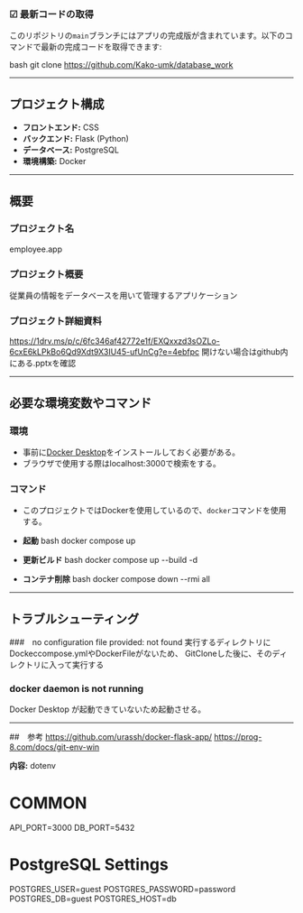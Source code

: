 ### ☑ 最新コードの取得
このリポジトリの`main`ブランチにはアプリの完成版が含まれています。以下のコマンドで最新の完成コードを取得できます:

bash
git clone https://github.com/Kako-umk/database_work​

---

## プロジェクト構成

- **フロントエンド:** CSS
- **バックエンド:** Flask (Python)
- **データベース:** PostgreSQL
- **環境構築:** Docker

---

## 概要

### プロジェクト名
employee.app
### プロジェクト概要
従業員の情報をデータベースを用いて管理するアプリケーション
### プロジェクト詳細資料
https://1drv.ms/p/c/6fc346af42772e1f/EXQxxzd3sOZLo-6cxE6kLPkBo6Qd9Xdt9X3IU45-ufUnCg?e=4ebfpc
開けない場合はgithub内にある.pptxを確認

---

## 必要な環境変数やコマンド

### 環境
- 事前に[Docker Desktop](https://www.docker.com/ja-jp/products/docker-desktop/)をインストールしておく必要がある。
- ブラウザで使用する際はlocalhost:3000で検索をする。

### コマンド
- このプロジェクトではDockerを使用しているので、`docker`コマンドを使用する。

- **起動**
bash
docker compose up

- **更新ビルド**
bash
docker compose up --build -d

- **コンテナ削除**
bash
docker compose down --rmi all
---

## トラブルシューティング

###　no configuration file provided: not found
実行するディレクトリにDockeccompose.ymlやDockerFileがないため、
GitCloneした後に、そのディレクトリに入って実行する

### docker daemon is not running
Docker Desktop が起動できていないため起動させる。


---
##　参考
https://github.com/urassh/docker-flask-app/
https://prog-8.com/docs/git-env-win

**内容:**
dotenv
# COMMON
API_PORT=3000
DB_PORT=5432

# PostgreSQL Settings
POSTGRES_USER=guest
POSTGRES_PASSWORD=password
POSTGRES_DB=guest
POSTGRES_HOST=db
